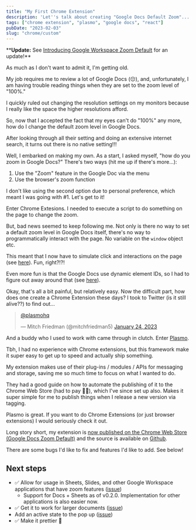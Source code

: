 ```yaml
---
title: "My First Chrome Extension"
description: 'Let''s talk about creating "Google Docs Default Zoom"...'
tags: ["chrome extension", "plasmo", "google docs", "react"]
pubDate: "2023-02-03"
slug: "chrome/custom"
---
```


\*\***Update:** See [Introducing Google Workspace Zoom Default](../03/introducing-google-workspace-zoom-default.md) for an update!\*\*

As much as I don't want to admit it, I'm getting old.

My job requires me to review a lot of Google Docs (😔), and, unfortunately, I am having trouble reading things when they are set to the zoom level of "100%."

I quickly ruled out changing the resolution settings on my monitors because I really like the space the higher resolutions afford.

So, now that I accepted the fact that my eyes can't do "100%" any more, how do I change the default zoom level in Google Docs.

After looking through all their setting and doing an extensive internet search, it turns out there is no native setting!!!

Well, I embarked on making my own. As a start, I asked myself, "how do you zoom in Google Docs?" There's two ways (hit me up if there's more...):

1. Use the "Zoom" feature in the Google Doc via the menu
2. Use the browser's zoom function

I don't like using the second option due to personal preference, which meant I was going with #1. Let's get to it!

Enter Chrome Extesions. I needed to execute a script to do something on the page to change the zoom.

But, bad news seemed to keep following me. Not only is there no way to set a default zoom level in Google Docs itself, there's no way to programmatically interact with the page. No variable on the `window` object etc.

This meant that I now have to simulate click and interactions on the page (see [here](https://github.com/vernak2539/chrome-extension-google-doc-default-zoom/blob/main/ui-helpers.ts#L6-L25)). Fun, right?!?!

Even more fun is that the Google Docs use dynamic element IDs, so I had to figure out away around that (see [here](https://github.com/vernak2539/chrome-extension-google-doc-default-zoom/blob/main/contents/index.ts#L32-L35)).

Okay, that's all a bit painful, but relatively easy. Now the difficult part, how does one create a Chrome Extension these days? I took to Twitter (is it still alive??) to find out...

<blockquote class="twitter-tweet"><p lang="qam" dir="ltr"><a href="https://twitter.com/plasmohq?ref_src=twsrc%5Etfw">@plasmohq</a></p>&mdash; Mitch Friedman (@mitchfriedman5) <a href="https://twitter.com/mitchfriedman5/status/1617959819595644930?ref_src=twsrc%5Etfw">January 24, 2023</a></blockquote> <script async src="https://platform.twitter.com/widgets.js" charset="utf-8"></script>

And a buddy who I used to work with came through in clutch. Enter [Plasmo](https://www.plasmo.com/).

Tbh, I had no experience with Chrome extensions, but this framework make it super easy to get up to speed and actually ship something.

My extension makes use of their plug-ins / modules / APIs for messaging and storage, saving me so much time to focus on what I wanted to do.

They had a good guide on how to automate the publishing of it to the Chrome Web Store (had to pay 😬💸), which I've since set up also. Makes it super simple for me to publish things when I release a new version via tagging.

Plasmo is great. If you want to do Chrome Extensions (or just browser extensions) I would seriously check it out.

Long story short, my extension is [now published on the Chrome Web Store (Google Docs Zoom Default)][webstore] and the source is available on [Github][github].

There are some bugs I'd like to fix and features I'd like to add. See below!

## Next steps

-   ✅ Allow for usage in Sheets, Slides, and other Google Workspace applications that have zoom features ([issue](https://github.com/vernak2539/chrome-extension-google-doc-default-zoom/issues/3))
    -   Support for Docs + Sheets as of v0.2.0. Implementation for other applications is also easier now.
-   ✅ Get it to work for larger documents ([issue](https://github.com/vernak2539/chrome-extension-google-doc-default-zoom/issues/1))
-   Add an active state to the pop up ([issue](https://github.com/vernak2539/chrome-extension-google-doc-default-zoom/issues/2))
-   ✅ Make it prettier 💅

[webstore]: https://chrome.google.com/webstore/detail/google-docs-zoom-default/nflkcdlimipkgbacnfnhfecjgmojhklo
[github]: https://github.com/vernak2539/chrome-extension-google-doc-default-zoom
